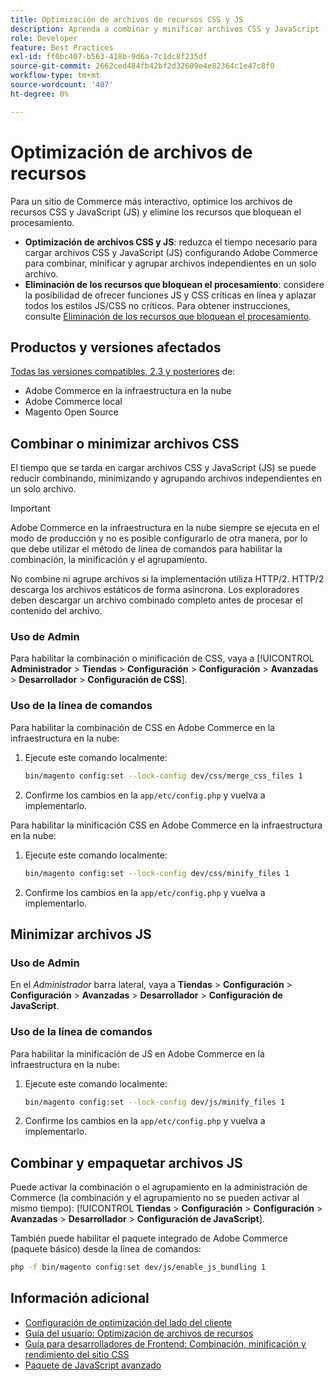 ```yaml
---
title: Optimización de archivos de recursos CSS y JS
description: Aprenda a combinar y minificar archivos CSS y JavaScript (JS) para proyectos de Adobe Commerce desde el administrador o desde la línea de comandos.
role: Developer
feature: Best Practices
exl-id: ff0bc407-b563-418b-9d6a-7c1dc8f235df
source-git-commit: 2662ced484fb42bf2d32609e4e82364c1e47c8f0
workflow-type: tm+mt
source-wordcount: '407'
ht-degree: 0%

---
```


# Optimización de archivos de recursos

Para un sitio de Commerce más interactivo, optimice los archivos de recursos CSS y JavaScript (JS) y elimine los recursos que bloquean el procesamiento.

- **Optimización de archivos CSS y JS**: reduzca el tiempo necesario para cargar archivos CSS y JavaScript (JS) configurando Adobe Commerce para combinar, minificar y agrupar archivos independientes en un solo archivo.
- **Eliminación de los recursos que bloquean el procesamiento**: considere la posibilidad de ofrecer funciones JS y CSS críticas en línea y aplazar todos los estilos JS/CSS no críticos. Para obtener instrucciones, consulte [Eliminación de los recursos que bloquean el procesamiento](https://web.dev/render-blocking-resources/).

## Productos y versiones afectados

[Todas las versiones compatibles, 2.3 y posteriores](../../../release/versions.md) de:

- Adobe Commerce en la infraestructura en la nube
- Adobe Commerce local
- Magento Open Source

## Combinar o minimizar archivos CSS

El tiempo que se tarda en cargar archivos CSS y JavaScript (JS) se puede reducir combinando, minimizando y agrupando archivos independientes en un solo archivo.

>[!IMPORTANT]
>
>Adobe Commerce en la infraestructura en la nube siempre se ejecuta en el modo de producción y no es posible configurarlo de otra manera, por lo que debe utilizar el método de línea de comandos para habilitar la combinación, la minificación y el agrupamiento.

No combine ni agrupe archivos si la implementación utiliza HTTP/2. HTTP/2 descarga los archivos estáticos de forma asíncrona. Los exploradores deben descargar un archivo combinado completo antes de procesar el contenido del archivo.

### Uso de Admin

Para habilitar la combinación o minificación de CSS, vaya a [!UICONTROL **Administrador** > **Tiendas** > **Configuración** > **Configuración** > **Avanzadas** > **Desarrollador** > **Configuración de CSS**].

### Uso de la línea de comandos

Para habilitar la combinación de CSS en Adobe Commerce en la infraestructura en la nube:

1. Ejecute este comando localmente:

   ```bash
   bin/magento config:set --lock-config dev/css/merge_css_files 1
   ```

1. Confirme los cambios en la `app/etc/config.php` y vuelva a implementarlo.

Para habilitar la minificación CSS en Adobe Commerce en la infraestructura en la nube:

1. Ejecute este comando localmente:

   ```bash
   bin/magento config:set --lock-config dev/css/minify_files 1
   ```

1. Confirme los cambios en la `app/etc/config.php` y vuelva a implementarlo.

## Minimizar archivos JS

### Uso de Admin

En el *Administrador* barra lateral, vaya a **Tiendas** > **Configuración** > **Configuración** > **Avanzadas** > **Desarrollador** > **Configuración de JavaScript**.

### Uso de la línea de comandos

Para habilitar la minificación de JS en Adobe Commerce en la infraestructura en la nube:

1. Ejecute este comando localmente:

   ```bash
   bin/magento config:set --lock-config dev/js/minify_files 1
   ```

1. Confirme los cambios en la `app/etc/config.php` y vuelva a implementarlo.

## Combinar y empaquetar archivos JS

Puede activar la combinación o el agrupamiento en la administración de Commerce (la combinación y el agrupamiento no se pueden activar al mismo tiempo): [!UICONTROL **Tiendas** > **Configuración** > **Configuración** > **Avanzadas** > **Desarrollador** > **Configuración de JavaScript**].

También puede habilitar el paquete integrado de Adobe Commerce (paquete básico) desde la línea de comandos:

```bash
php -f bin/magento config:set dev/js/enable_js_bundling 1
```

## Información adicional

- [Configuración de optimización del lado del cliente](../../../performance/configuration.md#client-side-optimization-settings)
- [Guía del usuario: Optimización de archivos de recursos](https://docs.magento.com/user-guide/system/file-optimization.html)
- [Guía para desarrolladores de Frontend: Combinación, minificación y rendimiento del sitio CSS](https://developer.adobe.com/commerce/frontend-core/guide/css/#css-merging-minification-and-performance)
- [Paquete de JavaScript avanzado](../../../performance/advanced-js-bundling.md)
